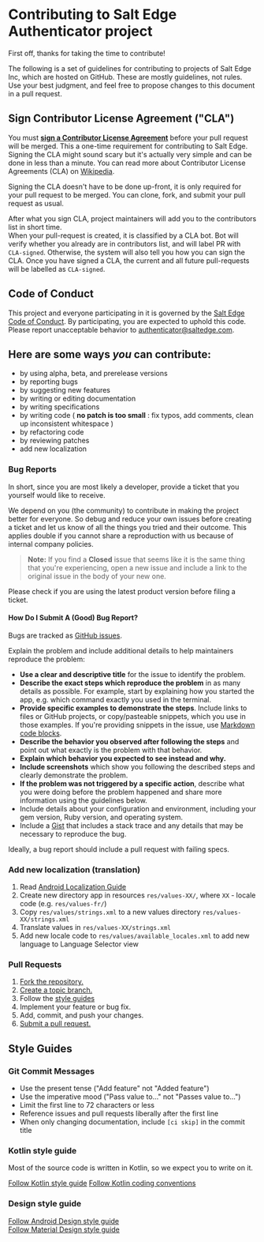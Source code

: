# Contributing to Salt Edge Authenticator project

First off, thanks for taking the time to contribute!  

The following is a set of guidelines for contributing to projects of Salt Edge Inc, which are hosted on GitHub. These are mostly guidelines, not rules. Use your best judgment, and feel free to propose changes to this document in a pull request.

## Sign Contributor License Agreement ("CLA")

You must **[sign a Contributor License Agreement](https://forms.gle/nX4mFP8eg78NVgrVA)** before your pull request will be merged. This a one-time requirement for contributing to Salt Edge. Signing the CLA might sound scary but it's actually very simple and can be done in less than a minute. You can read more about Contributor License Agreements (CLA) on [Wikipedia](https://en.wikipedia.org/wiki/Contributor_License_Agreement).

Signing the CLA doesn't have to be done up-front, it is only required for your pull request to be merged. You can clone, fork, and submit your pull request as usual.

After what you sign CLA, project maintainers will add you to the contributors list in short time.  
When your pull-request is created, it is classified by a CLA bot. Bot will verify whether you already are in contributors list, and will label PR with `CLA-signed`.
Otherwise, the system will also tell you how you can sign the CLA. Once you have signed a CLA, the current and all future pull-requests will be labelled as `CLA-signed`.

## Code of Conduct

This project and everyone participating in it is governed by the [Salt Edge Code of Conduct](./CODE_OF_CONDUCT.md). By participating, you are expected to uphold this code. 
Please report unacceptable behavior to [authenticator@saltedge.com](mailto:authenticator@saltedge.com).

## Here are some ways *you* can contribute:

* by using alpha, beta, and prerelease versions
* by reporting bugs
* by suggesting new features
* by writing or editing documentation
* by writing specifications
* by writing code ( **no patch is too small** : fix typos, add comments, clean up inconsistent whitespace )
* by refactoring code
* by reviewing patches
* add new localization

### Bug Reports
In short, since you are most likely a developer, provide a ticket that you yourself would like to receive.

We depend on you (the community) to contribute in making the project better for everyone. So debug and reduce your own issues before creating a ticket and let us know of all the things you tried and their outcome. This applies double if you cannot share a reproduction with us because of internal company policies.

> **Note:** If you find a **Closed** issue that seems like it is the same thing that you're experiencing, open a new issue and include a link to the original issue in the body of your new one.

Please check if you are using the latest product version before filing a ticket.

#### How Do I Submit A (Good) Bug Report?

Bugs are tracked as [GitHub issues](https://guides.github.com/features/issues/).  

Explain the problem and include additional details to help maintainers reproduce the problem:

* **Use a clear and descriptive title** for the issue to identify the problem.
* **Describe the exact steps which reproduce the problem** in as many details as possible. For example, start by explaining how you started the app, e.g. which command exactly you used in the terminal.
* **Provide specific examples to demonstrate the steps**. Include links to files or GitHub projects, or copy/pasteable snippets, which you use in those examples. If you're providing snippets in the issue, use [Markdown code blocks](https://help.github.com/articles/markdown-basics/#multiple-lines).
* **Describe the behavior you observed after following the steps** and point out what exactly is the problem with that behavior.
* **Explain which behavior you expected to see instead and why.**
* **Include screenshots** which show you following the described steps and clearly demonstrate the problem.
* **If the problem was not triggered by a specific action**, describe what you were doing before the problem happened and share more information using the guidelines below.
* Include details about your configuration and environment, including your gem version, Ruby version, and operating system.
* Include a [Gist][gist] that includes a stack trace and any details that may be necessary to reproduce the bug.

Ideally, a bug report should include a pull request with failing specs.

### Add new localization (translation)

1. Read [Android Localization Guide](https://developer.android.com/guide/topics/resources/localization)
1. Create new directory app in resources `res/values-XX/`, where `XX` - locale code (e.g. `res/values-fr/`)
1. Copy `res/values/strings.xml` to a new values directory `res/values-XX/strings.xml`
1. Translate values in `res/values-XX/strings.xml`
1. Add new locale code to `res/values/available_locales.xml` to add new language to Language Selector view
  
### Pull Requests
1. [Fork the repository.][fork]
2. [Create a topic branch.][branch]
3. Follow the [style guides](#style-guides)
4. Implement your feature or bug fix.
5. Add, commit, and push your changes.
6. [Submit a pull request.][pr]

## Style Guides

### Git Commit Messages

* Use the present tense ("Add feature" not "Added feature")
* Use the imperative mood ("Pass value to..." not "Passes value to...")
* Limit the first line to 72 characters or less
* Reference issues and pull requests liberally after the first line
* When only changing documentation, include `[ci skip]` in the commit title

### Kotlin style guide  

Most of the source code is written in Kotlin, so we expect you to write on it.
 
[Follow Kotlin style guide](https://developer.android.com/kotlin/style-guide)
[Follow Kotlin coding conventions](https://kotlinlang.org/docs/reference/coding-conventions.html)

### Design style guide

[Follow Android Design style guide](https://developer.android.com/design)  
[Follow Material Design style guide](https://material.io/design/)  
  
[gist]: https://gist.github.com/
[fork]: http://help.github.com/fork-a-repo/
[branch]: http://learn.github.com/p/branching.html
[pr]: http://help.github.com/send-pull-requests/